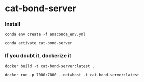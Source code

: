 # cat-bond-server  

### Install
```
conda env create -f anaconda_env.yml

conda activate cat-bond-server
```

### If you doubt it, dockerize it
```
docker build -t cat-bond-server:latest .

docker run -p 7000:7000 --net=host -t cat-bond-server:latest
```
